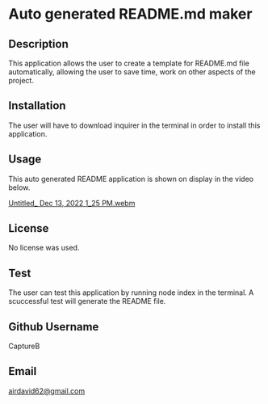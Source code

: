 # Auto generated README.md maker


## Description 
This application allows the user to create a template for README.md file automatically, allowing the user to save time, work on other aspects of the project.

## Installation
The user will have to download inquirer in the terminal in order to install this application.

## Usage
This auto generated README application is shown on display in the video below.

[Untitled_ Dec 13, 2022 1_25 PM.webm](https://user-images.githubusercontent.com/114364879/207453376-690ebfee-3438-4fe4-910c-4b428aaa9abc.webm)

## License
No license was used.

## Test
The user can test this application by running node index in the terminal. A scuccessful test will generate the README file.

## Github Username
CaptureB

## Email
airdavid62@gmail.com
